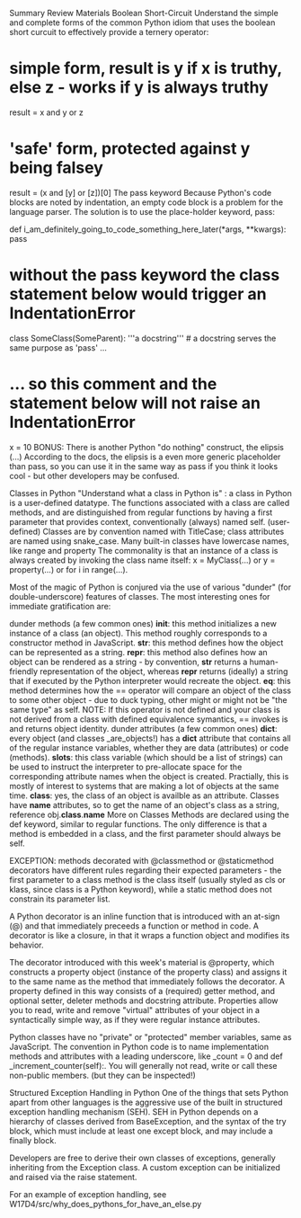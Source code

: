 Summary Review Materials
Boolean Short-Circuit
Understand the simple and complete forms of the common Python idiom that uses the boolean short curcuit to effectively provide a ternery operator:

# simple form, result is y if x is truthy, else z - works if y is always truthy
result = x and y or z

# 'safe' form, protected against y being falsey
result = (x and [y] or [z])[0]
The pass keyword
Because Python's code blocks are noted by indentation, an empty code block is a problem for the language parser. The solution is to use the place-holder keyword, pass:

def i_am_definitely_going_to_code_something_here_later(*args, **kwargs):
  pass

# without the pass keyword the class statement below would trigger an IndentationError
class SomeClass(SomeParent):
  '''a docstring''' # a docstring serves the same purpose as 'pass' ...

# ... so this comment and the statement below will not raise an IndentationError
x = 10
BONUS: There is another Python "do nothing" construct, the elipsis (...) According to the docs, the elipsis is a even more generic placeholder than pass, so you can use it in the same way as pass if you think it looks cool - but other developers may be confused.

Classes in Python
"Understand what a class in Python is" : a class in Python is a user-defined datatype. The functions associated with a class are called methods, and are distinguished from regular functions by having a first parameter that provides context, conventionally (always) named self. (user-defined) Classes are by convention named with TitleCase; class attributes are named using snake_case. Many built-in classes have lowercase names, like range and property The commonality is that an instance of a class is always created by invoking the class name itself: x = MyClass(...) or y = property(...) or for i in range(...).

Most of the magic of Python is conjured via the use of various "dunder" (for double-underscore) features of classes. The most interesting ones for immediate gratification are:

dunder methods (a few common ones)
__init__: this method initializes a new instance of a class (an object). This method roughly corresponds to a constructor method in JavaScript.
__str__: this method defines how the object can be represented as a string.
__repr__: this method also defines how an object can be rendered as a string - by convention, __str__ returns a human-friendly representation of the object, whereas __repr__ returns (ideally) a string that if executed by the Python interpreter would recreate the object.
__eq__: this method determines how the == operator will compare an object of the class to some other object - due to duck typing, other might or might not be "the same type" as self. NOTE: If this operator is not defined and your class is not derived from a class with defined equivalence symantics, == invokes is and returns object identity.
dunder attributes (a few common ones)
__dict__: every object (and classes _are_objects!) has a __dict__ attribute that contains all of the regular instance variables, whether they are data (attributes) or code (methods).
__slots__: this class variable (which should be a list of strings) can be used to instruct the interpreter to pre-allocate space for the corresponding attribute names when the object is created. Practially, this is mostly of interest to systems that are making a lot of objects at the same time.
__class__: yes, the class of an object is availble as an attribute. Classes have __name__ attributes, so to get the name of an object's class as a string, reference obj.__class__.__name__
More on Classes
Methods are declared using the def keyword, similar to regular functions. The only difference is that a method is embedded in a class, and the first parameter should always be self.

EXCEPTION: methods decorated with @classmethod or @staticmethod decorators have different rules regarding their expected parameters - the first parameter to a class method is the class itself (usually styled as cls or klass, since class is a Python keyword), while a static method does not constrain its parameter list.

A Python decorator is an inline function that is introduced with an at-sign (@) and that immediately preceeds a function or method in code. A decorator is like a closure, in that it wraps a function object and modifies its behavior.

The decorator introduced with this week's material is @property, which constructs a property object (instance of the property class) and assigns it to the same name as the method that immediately follows the decorator. A property defined in this way consists of a (required) getter method, and optional setter, deleter methods and docstring attribute. Properties allow you to read, write and remove "virtual" attributes of your object in a syntactically simple way, as if they were regular instance attributes.

Python classes have no "private" or "protected" member variables, same as JavaScript. The convention in Python code is to name implementation methods and attributes with a leading underscore, like _count = 0 and def _increment_counter(self):. You will generally not read, write or call these non-public members. (but they can be inspected!)

Structured Exception Handling in Python
One of the things that sets Python apart from other languages is the aggressive use of the built in structured exception handling mechanism (SEH). SEH in Python depends on a hierarchy of classes derived from BaseException, and the syntax of the try block, which must include at least one except block, and may include a finally block.

Developers are free to derive their own classes of exceptions, generally inheriting from the Exception class. A custom exception can be initialized and raised via the raise statement.

For an example of exception handling, see W17D4/src/why_does_pythons_for_have_an_else.py
